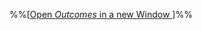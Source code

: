 %%[<a href="{{baseUrl}}/schedule/week2/outcomes.html" target="_blank">Open _Outcomes_ in a new Window <span class="glyphicon glyphicon-new-window" aria-hidden="true"></span></a>]%%

<panel header=":trophy: Outcomes" ctrl-lvl="1" expanded no-close>
  <include src="outcomes.md#main" />
</panel>

<panel header=":clipboard: Todo" ctrl-lvl="1" no-close>
  <include src="todo.md" />
</panel>

<panel header=":raising_hand: Tutorial 2" ctrl-lvl="1" no-close>
</panel>

<panel header=":loudspeaker: Lecture 2" ctrl-lvl="1" no-close>
  <include src="lecture.md" />
</panel>
